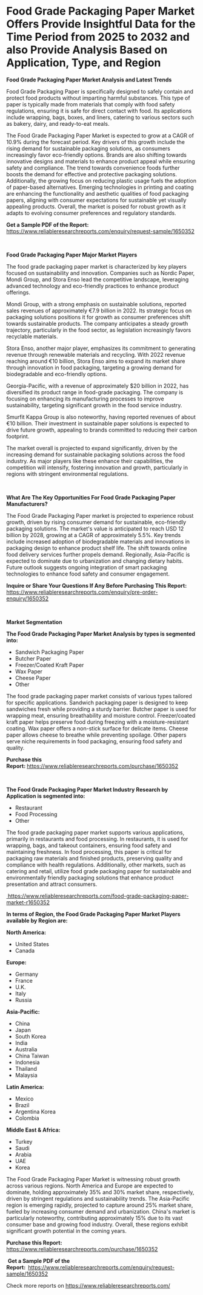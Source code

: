 <p><h1>Food Grade Packaging Paper Market Offers Provide Insightful Data for the Time Period from 2025 to 2032 and also Provide Analysis Based on Application, Type, and Region</h1></p><p><strong>Food Grade Packaging Paper Market Analysis and Latest Trends</strong></p>
<p><p>Food Grade Packaging Paper is specifically designed to safely contain and protect food products without imparting harmful substances. This type of paper is typically made from materials that comply with food safety regulations, ensuring it is safe for direct contact with food. Its applications include wrapping, bags, boxes, and liners, catering to various sectors such as bakery, dairy, and ready-to-eat meals.</p><p>The Food Grade Packaging Paper Market is expected to grow at a CAGR of 10.9% during the forecast period. Key drivers of this growth include the rising demand for sustainable packaging solutions, as consumers increasingly favor eco-friendly options. Brands are also shifting towards innovative designs and materials to enhance product appeal while ensuring safety and compliance. The trend towards convenience foods further boosts the demand for effective and protective packaging solutions. Additionally, the growing focus on reducing plastic usage fuels the adoption of paper-based alternatives. Emerging technologies in printing and coating are enhancing the functionality and aesthetic qualities of food packaging papers, aligning with consumer expectations for sustainable yet visually appealing products. Overall, the market is poised for robust growth as it adapts to evolving consumer preferences and regulatory standards.</p></p>
<p><strong>Get a Sample PDF of the Report:&nbsp;</strong> <a href="https://www.reliableresearchreports.com/enquiry/request-sample/1650352?utm_campaign=3492&utm_medium=2&utm_source=Github&utm_content=ia&utm_term=23032025&utm_id=food-grade-packaging-paper">https://www.reliableresearchreports.com/enquiry/request-sample/1650352</a></p>
<p>&nbsp;</p>
<p><strong>Food Grade Packaging Paper Major Market Players</strong></p>
<p><p>The food grade packaging paper market is characterized by key players focused on sustainability and innovation. Companies such as Nordic Paper, Mondi Group, and Stora Enso lead the competitive landscape, leveraging advanced technology and eco-friendly practices to enhance product offerings.</p><p>Mondi Group, with a strong emphasis on sustainable solutions, reported sales revenues of approximately €7.9 billion in 2022. Its strategic focus on packaging solutions positions it for growth as consumer preferences shift towards sustainable products. The company anticipates a steady growth trajectory, particularly in the food sector, as legislation increasingly favors recyclable materials.</p><p>Stora Enso, another major player, emphasizes its commitment to generating revenue through renewable materials and recycling. With 2022 revenue reaching around €10 billion, Stora Enso aims to expand its market share through innovation in food packaging, targeting a growing demand for biodegradable and eco-friendly options.</p><p>Georgia-Pacific, with a revenue of approximately $20 billion in 2022, has diversified its product range in food-grade packaging. The company is focusing on enhancing its manufacturing processes to improve sustainability, targeting significant growth in the food service industry.</p><p>Smurfit Kappa Group is also noteworthy, having reported revenues of about €10 billion. Their investment in sustainable paper solutions is expected to drive future growth, appealing to brands committed to reducing their carbon footprint.</p><p>The market overall is projected to expand significantly, driven by the increasing demand for sustainable packaging solutions across the food industry. As major players like these enhance their capabilities, the competition will intensify, fostering innovation and growth, particularly in regions with stringent environmental regulations.</p></p>
<p>&nbsp;</p>
<p><strong>What Are The Key Opportunities For Food Grade Packaging Paper Manufacturers?</strong></p>
<p><p>The Food Grade Packaging Paper market is projected to experience robust growth, driven by rising consumer demand for sustainable, eco-friendly packaging solutions. The market's value is anticipated to reach USD 12 billion by 2028, growing at a CAGR of approximately 5.5%. Key trends include increased adoption of biodegradable materials and innovations in packaging design to enhance product shelf life. The shift towards online food delivery services further propels demand. Regionally, Asia-Pacific is expected to dominate due to urbanization and changing dietary habits. Future outlook suggests ongoing integration of smart packaging technologies to enhance food safety and consumer engagement.</p></p>
<p><strong>Inquire or Share Your Questions If Any Before Purchasing This Report:</strong> <a href="https://www.reliableresearchreports.com/enquiry/pre-order-enquiry/1650352?utm_campaign=3492&utm_medium=2&utm_source=Github&utm_content=ia&utm_term=23032025&utm_id=food-grade-packaging-paper">https://www.reliableresearchreports.com/enquiry/pre-order-enquiry/1650352</a></p>
<p>&nbsp;</p>
<p><strong>Market Segmentation</strong></p>
<p><strong>The Food Grade Packaging Paper Market Analysis by types is segmented into:</strong></p>
<p><ul><li>Sandwich Packaging Paper</li><li>Butcher Paper</li><li>Freezer/Coated Kraft Paper</li><li>Wax Paper</li><li>Cheese Paper</li><li>Other</li></ul></p>
<p><p>The food grade packaging paper market consists of various types tailored for specific applications. Sandwich packaging paper is designed to keep sandwiches fresh while providing a sturdy barrier. Butcher paper is used for wrapping meat, ensuring breathability and moisture control. Freezer/coated kraft paper helps preserve food during freezing with a moisture-resistant coating. Wax paper offers a non-stick surface for delicate items. Cheese paper allows cheese to breathe while preventing spoilage. Other papers serve niche requirements in food packaging, ensuring food safety and quality.</p></p>
<p><strong>Purchase this Report:&nbsp;</strong><a href="https://www.reliableresearchreports.com/purchase/1650352?utm_campaign=3492&utm_medium=2&utm_source=Github&utm_content=ia&utm_term=23032025&utm_id=food-grade-packaging-paper">https://www.reliableresearchreports.com/purchase/1650352</a></p>
<p>&nbsp;</p>
<p><strong>The Food Grade Packaging Paper Market Industry Research by Application is segmented into:</strong></p>
<p><ul><li>Restaurant</li><li>Food Processing</li><li>Other</li></ul></p>
<p><p>The food grade packaging paper market supports various applications, primarily in restaurants and food processing. In restaurants, it is used for wrapping, bags, and takeout containers, ensuring food safety and maintaining freshness. In food processing, this paper is critical for packaging raw materials and finished products, preserving quality and compliance with health regulations. Additionally, other markets, such as catering and retail, utilize food grade packaging paper for sustainable and environmentally friendly packaging solutions that enhance product presentation and attract consumers.</p></p>
<p><a href="https://www.reliableresearchreports.com/food-grade-packaging-paper-market-r1650352?utm_campaign=3492&utm_medium=2&utm_source=Github&utm_content=ia&utm_term=23032025&utm_id=food-grade-packaging-paper">&nbsp;https://www.reliableresearchreports.com/food-grade-packaging-paper-market-r1650352</a></p>
<p><strong>In terms of Region, the Food Grade Packaging Paper Market Players available by Region are:</strong></p>
<p>
    <p> <strong> North America: </strong>
        <ul>
            <li>United States</li>
            <li>Canada</li>
        </ul>
        </p> 
    <p> <strong> Europe: </strong>
        <ul>
            <li>Germany</li>
            <li>France</li>
            <li>U.K.</li>
            <li>Italy</li>
            <li>Russia</li>
        </ul>
        </p> 
    <p> <strong> Asia-Pacific: </strong>
        <ul>
            <li>China</li>
            <li>Japan</li>
            <li>South Korea</li>
            <li>India</li>
            <li>Australia</li>
            <li>China Taiwan</li>
            <li>Indonesia</li>
            <li>Thailand</li>
            <li>Malaysia</li>
        </ul>
        </p> 
    <p> <strong> Latin America: </strong>
        <ul>
            <li>Mexico</li>
            <li>Brazil</li>
            <li>Argentina Korea</li>
            <li>Colombia</li>
        </ul>
        </p> 
    <p> <strong> Middle East & Africa: </strong>
        <ul>
            <li>Turkey</li>
            <li>Saudi</li>
            <li>Arabia</li>
            <li>UAE</li>
            <li>Korea</li>
        </ul>
    </p>
    </p>
<p><p>The Food Grade Packaging Paper Market is witnessing robust growth across various regions. North America and Europe are expected to dominate, holding approximately 35% and 30% market share, respectively, driven by stringent regulations and sustainability trends. The Asia-Pacific region is emerging rapidly, projected to capture around 25% market share, fueled by increasing consumer demand and urbanization. China's market is particularly noteworthy, contributing approximately 15% due to its vast consumer base and growing food industry. Overall, these regions exhibit significant growth potential in the coming years.</p></p>
<p><strong>Purchase this Report: </strong><a href="https://www.reliableresearchreports.com/purchase/1650352?utm_campaign=3492&utm_medium=2&utm_source=Github&utm_content=ia&utm_term=23032025&utm_id=food-grade-packaging-paper">https://www.reliableresearchreports.com/purchase/1650352</a></p>
<p>&nbsp;<strong>Get a Sample PDF of the Report:&nbsp;&nbsp;</strong><a href="https://www.reliableresearchreports.com/enquiry/request-sample/1650352?utm_campaign=3492&utm_medium=2&utm_source=Github&utm_content=ia&utm_term=23032025&utm_id=food-grade-packaging-paper">https://www.reliableresearchreports.com/enquiry/request-sample/1650352</a></p>
<p><strong></strong></p>
<p>Check more reports on <a href="https://www.reliableresearchreports.com/?utm_campaign=3492&utm_medium=2&utm_source=Github&utm_content=ia&utm_term=23032025&utm_id=food-grade-packaging-paper">https://www.reliableresearchreports.com/</a></p>
